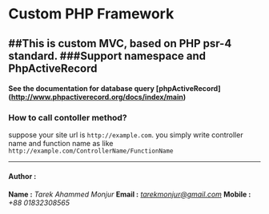 # Custom PHP Framework
##This is custom MVC, based on PHP psr-4 standard.
###Support namespace and PhpActiveRecord 
---
#### See the documentation for database query [phpActiveRecord] (http://www.phpactiverecord.org/docs/index/main)

### How to call contoller method?
suppose your site url is `http://example.com`. you simply write controller name and function name as like `http://example.com/ControllerName/FunctionName` 

---
#### Author :
 **Name :** *Tarek Ahammed Monjur* 
 **Email :** *tarekmonjur@gmail.com* 
 **Mobile :** *+88 01832308565* 



